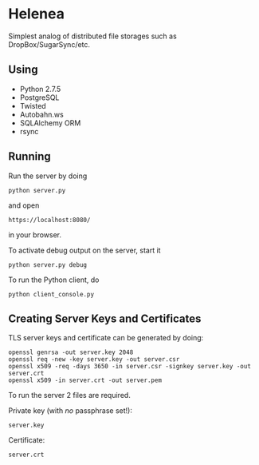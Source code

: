Helenea
=======

Simplest analog of distributed file storages such as DropBox/SugarSync/etc.

Using
-------
- Python 2.7.5
- PostgreSQL
- Twisted
- Autobahn.ws
- SQLAlchemy ORM
- rsync

Running
-------

Run the server by doing

    python server.py

and open

    https://localhost:8080/

in your browser.

To activate debug output on the server, start it

    python server.py debug

To run the Python client, do

    python client_console.py


Creating Server Keys and Certificates
-------------------------------------

TLS server keys and certificate can be generated by doing:

	openssl genrsa -out server.key 2048
	openssl req -new -key server.key -out server.csr
	openssl x509 -req -days 3650 -in server.csr -signkey server.key -out server.crt
	openssl x509 -in server.crt -out server.pem

To run the server 2 files are required.

Private key (with *no* passphrase set!):

	server.key

Certificate:

	server.crt

